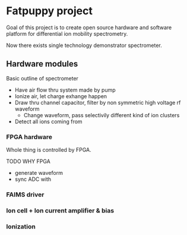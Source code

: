 # Fatpuppy project

Goal of this project is to create open source hardware and software platform for differential ion mobility spectrometry.

Now there exists single technology demonstrator spectrometer.


## Hardware modules

Basic outline of spectrometer
- Have air flow thru system made by pump
- Ionize air, let charge exhange happen
- Draw thru channel capacitor, filter by non symmetric high voltage rf waveform
  - Change waveform, pass selectivily different kind of ion clusters
- Detect all ions coming from


### FPGA hardware
 Whole thing is controlled by FPGA.

 TODO WHY FPGA
 - generate waveform
 - sync ADC with 

### FAIMS driver

### Ion cell + Ion current amplifier & bias


### Ionization
